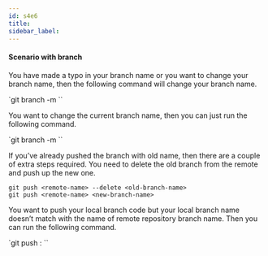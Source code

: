 ```yaml
---
id: s4e6
title:
sidebar_label:
---
```


#### Scenario with branch

You have made a typo in your branch name or you want to change your branch name, then the following command will change your branch name.

`git branch -m <old-branch-name> <new-branch-name>``

You want to change the current branch name, then you can just run the following command.

`git branch -m <new-branch-name> ``

If you’ve already pushed the branch with old name, then there are a couple of extra steps required. You need to delete the old branch from the remote and push up the new one.

```
git push <remote-name> --delete <old-branch-name>
git push <remote-name> <new-branch-name>
```

You want to push your local branch code but your local branch name doesn’t match with the name of remote repository branch name. Then you can run the following command.

`git push <remote-name> <local-branch-name>:<remote-branch-name> ``
